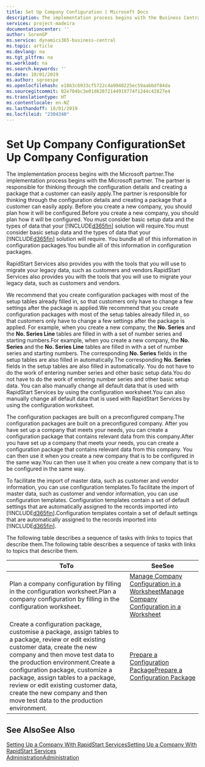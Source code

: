 ```yaml
---
title: Set Up Company Configuration | Microsoft Docs
description: The implementation process begins with the Business Central solution will require. You bundle all of this information into configuration packages.
services: project-madeira
documentationcenter: ''
author: SorenGP
ms.service: dynamics365-business-central
ms.topic: article
ms.devlang: na
ms.tgt_pltfrm: na
ms.workload: na
ms.search.keywords: ''
ms.date: 10/01/2019
ms.author: sgroespe
ms.openlocfilehash: e1863c6933cf5722c4a9940225ec59aabbdf84da
ms.sourcegitcommit: 02e704bc3e01d62072144919774f1244c42827e4
ms.translationtype: HT
ms.contentlocale: en-NZ
ms.lasthandoff: 10/01/2019
ms.locfileid: "2304340"
---
```

# <a name="set-up-company-configuration"></a><span data-ttu-id="5d86e-104">Set Up Company Configuration</span><span class="sxs-lookup"><span data-stu-id="5d86e-104">Set Up Company Configuration</span></span>
<span data-ttu-id="5d86e-105">The implementation process begins with the Microsoft partner.</span><span class="sxs-lookup"><span data-stu-id="5d86e-105">The implementation process begins with the Microsoft partner.</span></span> <span data-ttu-id="5d86e-106">The partner is responsible for thinking through the configuration details and creating a package that a customer can easily apply.</span><span class="sxs-lookup"><span data-stu-id="5d86e-106">The partner is responsible for thinking through the configuration details and creating a package that a customer can easily apply.</span></span> <span data-ttu-id="5d86e-107">Before you create a new company, you should plan how it will be configured.</span><span class="sxs-lookup"><span data-stu-id="5d86e-107">Before you create a new company, you should plan how it will be configured.</span></span> <span data-ttu-id="5d86e-108">You must consider basic setup data and the types of data that your [!INCLUDE[d365fin](includes/d365fin_md.md)] solution will require.</span><span class="sxs-lookup"><span data-stu-id="5d86e-108">You must consider basic setup data and the types of data that your [!INCLUDE[d365fin](includes/d365fin_md.md)] solution will require.</span></span> <span data-ttu-id="5d86e-109">You bundle all of this information in configuration packages.</span><span class="sxs-lookup"><span data-stu-id="5d86e-109">You bundle all of this information in configuration packages.</span></span>

<span data-ttu-id="5d86e-110">RapidStart Services also provides you with the tools that you will use to migrate your legacy data, such as customers and vendors.</span><span class="sxs-lookup"><span data-stu-id="5d86e-110">RapidStart Services also provides you with the tools that you will use to migrate your legacy data, such as customers and vendors.</span></span>  

<span data-ttu-id="5d86e-111">We recommend that you create configuration packages with most of the setup tables already filled in, so that customers only have to change a few settings after the package is applied.</span><span class="sxs-lookup"><span data-stu-id="5d86e-111">We recommend that you create configuration packages with most of the setup tables already filled in, so that customers only have to change a few settings after the package is applied.</span></span> <span data-ttu-id="5d86e-112">For example, when you create a new company, the **No. Series** and the **No. Series Line** tables are filled in with a set of number series and starting numbers.</span><span class="sxs-lookup"><span data-stu-id="5d86e-112">For example, when you create a new company, the **No. Series** and the **No. Series Line** tables are filled in with a set of number series and starting numbers.</span></span> <span data-ttu-id="5d86e-113">The corresponding **No. Series** fields in the setup tables are also filled in automatically.</span><span class="sxs-lookup"><span data-stu-id="5d86e-113">The corresponding **No. Series** fields in the setup tables are also filled in automatically.</span></span> <span data-ttu-id="5d86e-114">You do not have to do the work of entering number series and other basic setup data.</span><span class="sxs-lookup"><span data-stu-id="5d86e-114">You do not have to do the work of entering number series and other basic setup data.</span></span> <span data-ttu-id="5d86e-115">You can also manually change all default data that is used with RapidStart Services by using the configuration worksheet.</span><span class="sxs-lookup"><span data-stu-id="5d86e-115">You can also manually change all default data that is used with RapidStart Services by using the configuration worksheet.</span></span>  

<span data-ttu-id="5d86e-116">The configuration packages are built on a preconfigured company.</span><span class="sxs-lookup"><span data-stu-id="5d86e-116">The configuration packages are built on a preconfigured company.</span></span> <span data-ttu-id="5d86e-117">After you have set up a company that meets your needs, you can create a configuration package that contains relevant data from this company.</span><span class="sxs-lookup"><span data-stu-id="5d86e-117">After you have set up a company that meets your needs, you can create a configuration package that contains relevant data from this company.</span></span> <span data-ttu-id="5d86e-118">You can then use it when you create a new company that is to be configured in the same way.</span><span class="sxs-lookup"><span data-stu-id="5d86e-118">You can then use it when you create a new company that is to be configured in the same way.</span></span>  

<span data-ttu-id="5d86e-119">To facilitate the import of master data, such as customer and vendor information, you can use configuration templates.</span><span class="sxs-lookup"><span data-stu-id="5d86e-119">To facilitate the import of master data, such as customer and vendor information, you can use configuration templates.</span></span> <span data-ttu-id="5d86e-120">Configuration templates contain a set of default settings that are automatically assigned to the records imported into [!INCLUDE[d365fin](includes/d365fin_md.md)].</span><span class="sxs-lookup"><span data-stu-id="5d86e-120">Configuration templates contain a set of default settings that are automatically assigned to the records imported into [!INCLUDE[d365fin](includes/d365fin_md.md)].</span></span>

<span data-ttu-id="5d86e-121">The following table describes a sequence of tasks with links to topics that describe them.</span><span class="sxs-lookup"><span data-stu-id="5d86e-121">The following table describes a sequence of tasks with links to topics that describe them.</span></span>

|<span data-ttu-id="5d86e-122">**To**</span><span class="sxs-lookup"><span data-stu-id="5d86e-122">**To**</span></span>|<span data-ttu-id="5d86e-123">**See**</span><span class="sxs-lookup"><span data-stu-id="5d86e-123">**See**</span></span>|  
|------------|-------------|  
|<span data-ttu-id="5d86e-124">Plan a company configuration by filling in the configuration worksheet.</span><span class="sxs-lookup"><span data-stu-id="5d86e-124">Plan a company configuration by filling in the configuration worksheet.</span></span>|[<span data-ttu-id="5d86e-125">Manage Company Configuration in a Worksheet</span><span class="sxs-lookup"><span data-stu-id="5d86e-125">Manage Company Configuration in a Worksheet</span></span>](admin-how-to-manage-company-configuration-in-a-worksheet.md)|  
|<span data-ttu-id="5d86e-126">Create a configuration package, customise a package, assign tables to a package, review or edit existing customer data, create the new company and then move test data to the production environment.</span><span class="sxs-lookup"><span data-stu-id="5d86e-126">Create a configuration package, customize a package, assign tables to a package, review or edit existing customer data, create the new company and then move test data to the production environment.</span></span>|[<span data-ttu-id="5d86e-127">Prepare a Configuration Package</span><span class="sxs-lookup"><span data-stu-id="5d86e-127">Prepare a Configuration Package</span></span>](admin-how-to-prepare-a-configuration-package.md)| 

## <a name="see-also"></a><span data-ttu-id="5d86e-128">See Also</span><span class="sxs-lookup"><span data-stu-id="5d86e-128">See Also</span></span>  
[<span data-ttu-id="5d86e-129">Setting Up a Company With RapidStart Services</span><span class="sxs-lookup"><span data-stu-id="5d86e-129">Setting Up a Company With RapidStart Services</span></span>](admin-set-up-a-company-with-rapidstart.md)  
[<span data-ttu-id="5d86e-130">Administration</span><span class="sxs-lookup"><span data-stu-id="5d86e-130">Administration</span></span>](admin-setup-and-administration.md)
